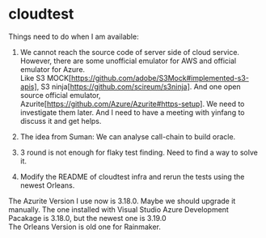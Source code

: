 # cloudtest
Things need to do when I am available:

1. We cannot reach the source code of server side of cloud service. However, there are some unofficial emulator for AWS and official emulator for Azure.  
Like S3 MOCK[https://github.com/adobe/S3Mock#implemented-s3-apis], S3 ninja[https://github.com/scireum/s3ninja]. And one open source official emulator, Azurite[https://github.com/Azure/Azurite#https-setup]. We need to investigate them later. And I need to have a meeting with yinfang to discuss it and get helps.

2. The idea from Suman: We can analyse call-chain to build oracle.

3. 3 round is not enough for flaky test finding. Need to find a way to solve it.

4. Modify the README of cloudtest infra and rerun the tests using the newest Orleans.

The Azurite Version I use now is 3.18.0. Maybe we should upgrade it manually. The one installed with Visual Studio Azure Development Pacakage is 3.18.0, but the newest one is 3.19.0  
The Orleans Version is old one for Rainmaker.
